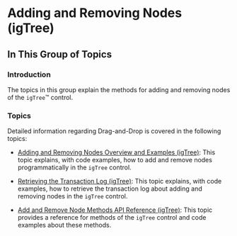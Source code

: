 ﻿<!--
|metadata|
{
    "fileName": "igtree-adding-removing-nodes",
    "controlName": "igTree",
    "tags": ["API","Events","How Do I"]
}
|metadata|
-->

# Adding and Removing Nodes (igTree)

## In This Group of Topics
### Introduction

The topics in this group explain the methods for adding and removing nodes of the `igTree`™ control.

### Topics

Detailed information regarding Drag-and-Drop is covered in the following topics:

- [Adding and Removing Nodes Overview and Examples (igTree)](igTree-Adding-Removing-Nodes-Overview-Examples.html): This topic explains, with code examples, how to add and remove nodes programmatically in the `igTree` control.

- [Retrieving the Transaction Log (igTree)](igTree-Retrieving-Transaction-Log.html): This topic explains, with code examples, how to retrieve the transaction log about adding and removing nodes in the `igTree` control.

- [Add and Remove Node Methods API Reference (igTree)](igTree-Adding-Removing-Node-Method-API-Reference.html): This topic provides a reference for methods of the `igTree` control and code examples about these methods.





 

 


